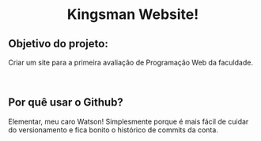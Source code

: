 <h1 align='center'>Kingsman Website!</h1>
<h2>Objetivo do projeto:</h2>
<p>Criar um site para a primeira avaliação de Programação Web da faculdade.</p>
<br>
<h2>Por quê usar o Github?</h2>
<p>Elementar, meu caro Watson! Simplesmente porque é mais fácil de cuidar do versionamento e fica bonito o histórico de commits da conta.</p>

